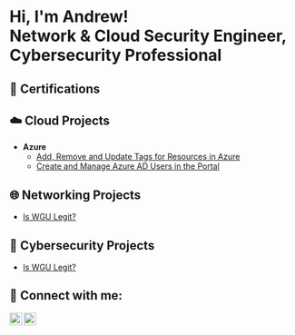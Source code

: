<h1>Hi, I'm Andrew! <br/><a>Network & Cloud Security Engineer</a>, <a>Cybersecurity Professional</a></h1>

<h2>📄 Certifications</h2>

<!--
- <b>CISSP – Certified Information Systems Security Professional</b>
  - [Link](https://images.credly.com/images/5e6f5247-1d61-4932-a5da-999a7feec067/isc2_cissp2.png)

- <b>AZ-104: Microsoft Azure Administrator</b>
  - [Link](https://intunedin.files.wordpress.com/2020/09/azure-administrator-associate-600x600-1.png?w=600)
-->

<h2>☁️ Cloud Projects</h2>

- <b>Azure</b>
  - [Add, Remove and Update Tags for Resources in Azure](https://github.com/andrew-morley-2/az-add-remove-update-tags)
  - [Create and Manage Azure AD Users in the Portal](https://github.com/andrew-morley-2/az-create-manage-aad-users-portal)

<h2>🌐 Networking Projects</h2>

- [Is WGU Legit?](https://www.youtube.com/watch?v=E2MwRWxDBkA)

<h2>🔐 Cybersecurity Projects</h2>

- [Is WGU Legit?](https://www.youtube.com/watch?v=E2MwRWxDBkA)

<h2>🔗 Connect with me:</h2>

[<img align="left" alt="JoshMadakor | LinkedIn" width="22px" src="https://www.svgrepo.com/show/81143/linkedin.svg" />][linkedin]
[<img align="left" alt="JoshMadakor | YouTube" width="22px" src="https://www.svgrepo.com/show/157839/youtube.svg" />][youtube]

[linkedin]: https://linkedin.com/in/joshmadakor
[youtube]: https://www.youtube.com/c/joshmadakor

<!--
**joshmadakor1/joshmadakor1** is a ✨ _special_ ✨ repository because its `README.md` (this file) appears on your GitHub profile.

Here are some ideas to get you started:

- 🔭 I’m currently working on ...
- 🌱 I’m currently learning ...
- 👯 I’m looking to collaborate on ...
- 🤔 I’m looking for help with ...
- 💬 Ask me about ...
- 📫 How to reach me: ...
- 😄 Pronouns: ...
- ⚡ Fun fact: ...
-->
